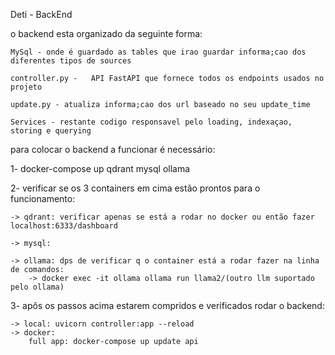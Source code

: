 Deti - BackEnd

o backend esta organizado da seguinte forma: 

    MySql - onde é guardado as tables que irao guardar informa;cao dos diferentes tipos de sources

    controller.py -   API FastAPI que fornece todos os endpoints usados no projeto

    update.py - atualiza informa;cao dos url baseado no seu update_time
    
    Services - restante codigo responsavel pelo loading, indexaçao, storing e querying

para colocar o backend a funcionar é necessário:

1- docker-compose up qdrant mysql ollama

2- verificar se os 3 containers em cima estão prontos para o funcionamento:

    -> qdrant: verificar apenas se está a rodar no docker ou então fazer localhost:6333/dashboard

    -> mysql: 

    -> ollama: dps de verificar q o container está a rodar fazer na linha de comandos:
        -> docker exec -it ollama ollama run llama2/(outro llm suportado pelo ollama)

3- apôs os passos acima estarem compridos e verificados rodar o backend: 
    
    -> local: uvicorn controller:app --reload 
    -> docker: 
        full app: docker-compose up update api


